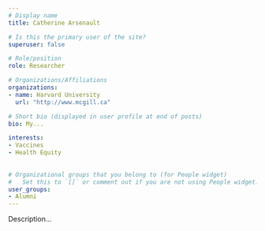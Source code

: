 ```yaml
---
# Display name
title: Catherine Arsenault

# Is this the primary user of the site?
superuser: false

# Role/position
role: Researcher

# Organizations/Affiliations
organizations:
- name: Harvard University
  url: "http://www.mcgill.ca"

# Short bio (displayed in user profile at end of posts)
bio: My...

interests:
- Vaccines
- Health Equity
  
  
# Organizational groups that you belong to (for People widget)
#   Set this to `[]` or comment out if you are not using People widget.  
user_groups:
- Alumni 
---
```


Description... 
